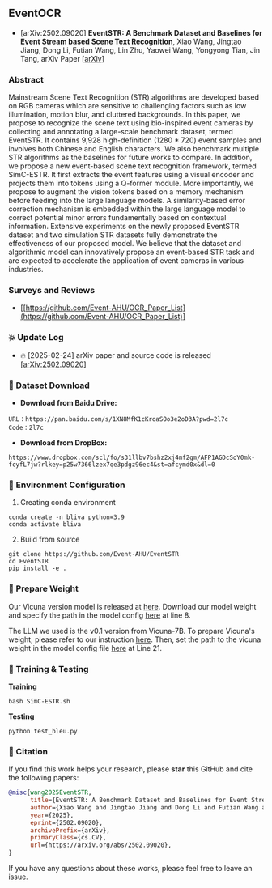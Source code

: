 ## EventOCR

* [arXiv:2502.09020] **EventSTR: A Benchmark Dataset and Baselines for Event Stream based Scene Text Recognition**, Xiao Wang, Jingtao Jiang, Dong Li, Futian Wang, Lin Zhu, Yaowei Wang, Yongyong Tian, Jin Tang, arXiv Paper
  [[arXiv](https://arxiv.org/abs/2502.09020)]


### Abstract 
Mainstream Scene Text Recognition (STR) algorithms are developed based on RGB cameras which are sensitive to challenging factors such as low illumination, motion blur, and cluttered backgrounds. In this paper, we propose to recognize the scene text using bio-inspired event cameras by collecting and annotating a large-scale benchmark dataset, termed EventSTR. It contains 9,928 high-definition (1280 * 720) event samples and involves both Chinese and English characters. We also benchmark multiple STR algorithms as the baselines for future works to compare. In addition, we propose a new event-based scene text recognition framework, termed SimC-ESTR. It first extracts the event features using a visual encoder and projects them into tokens using a Q-former module. More importantly, we propose to augment the vision tokens based on a memory mechanism before feeding into the large language models. A similarity-based error correction mechanism is embedded within the large language model to correct potential minor errors fundamentally based on contextual information. Extensive experiments on the newly proposed EventSTR dataset and two simulation STR datasets fully demonstrate the effectiveness of our proposed model. We believe that the dataset and algorithmic model can innovatively propose an event-based STR task and are expected to accelerate the application of event cameras in various industries.



### Surveys and Reviews 
* [[https://github.com/Event-AHU/OCR_Paper_List](https://github.com/Event-AHU/OCR_Paper_List)] 


### :collision: Update Log 
* :fire: [2025-02-24] arXiv paper and source code is released [[arXiv:2502.09020](https://arxiv.org/abs/2502.09020)]  


### :dvd:  Dataset Download 

* **Download from Baidu Drive:**
```
URL：https://pan.baidu.com/s/1XN8MfK1cKrqaSOo3e2oD3A?pwd=2l7c     Code：2l7c
```

* **Download from DropBox:** 
```
https://www.dropbox.com/scl/fo/s31llbv7bshz2xj4mf2gm/AFP1AGDcSoY0mk-fcyfL7jw?rlkey=p25w7366lzex7qe3pdgz96ec4&st=afcymd0x&dl=0
```

### :hammer: Environment Configuration 
1. Creating conda environment
```
conda create -n bliva python=3.9
conda activate bliva
```

2. Build from source
```
git clone https://github.com/Event-AHU/EventSTR
cd EventSTR
pip install -e .
```

### :hammer: Prepare Weight 
Our Vicuna version model is released at [here](https://huggingface.co/mlpc-lab/BLIVA_Vicuna). Download our model weight and specify the path in the model config [here](https://github.com/Event-AHU/EventSTR/blob/384d37bececfc166d32d40c6fcd0ce64e1e16573/bliva/configs/models/bliva_vicuna7b.yaml#L8C4-L8C53) at line 8.

The LLM we used is the v0.1 version from Vicuna-7B. To prepare Vicuna's weight, please refer to our instruction [here](https://github.com/mlpc-ucsd/BLIVA/blob/main/PrepareVicuna.md). Then, set the path to the vicuna weight in the model config file [here](https://github.com/Event-AHU/EventSTR/blob/384d37bececfc166d32d40c6fcd0ce64e1e16573/bliva/configs/models/bliva_vicuna7b.yaml#L21) at Line 21.



### :hammer: Training & Testing 
**Training**
```
bash SimC-ESTR.sh
```

**Testing**
```
python test_bleu.py
```



### :newspaper: Citation 
If you find this work helps your research, please **star** this GitHub and cite the following papers: 
```bibtex
@misc{wang2025EventSTR,
      title={EventSTR: A Benchmark Dataset and Baselines for Event Stream based Scene Text Recognition}, 
      author={Xiao Wang and Jingtao Jiang and Dong Li and Futian Wang and Lin Zhu and Yaowei Wang and Yongyong Tian and Jin Tang},
      year={2025},
      eprint={2502.09020},
      archivePrefix={arXiv},
      primaryClass={cs.CV},
      url={https://arxiv.org/abs/2502.09020}, 
}
```

If you have any questions about these works, please feel free to leave an issue. 
